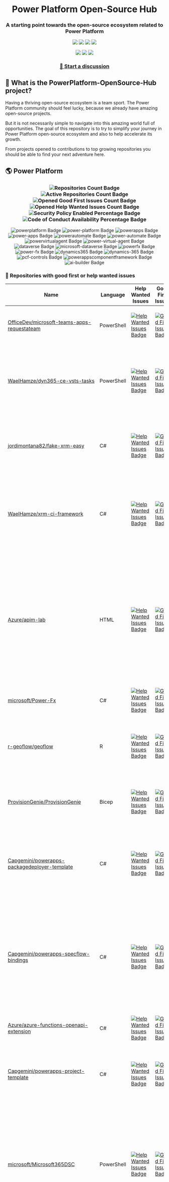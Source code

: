 <p align="center">
    <h1 align="center">
        Power Platform Open-Source Hub
    </h1>
    <h3 align="center">
        A starting point towards the open-source ecosystem related to Power Platform
    </h3>
</p>

<p align="center">
    <a href="https://github.com/rpothin/PowerPlatform-OpenSource-Hub/blob/main/LICENSE" alt="Repository License">
        <img src="https://img.shields.io/github/license/rpothin/PowerPlatform-OpenSource-Hub?color=yellow&label=License" /></a>
    <a href="#watchers" alt="Watchers">
        <img src="https://img.shields.io/github/watchers/rpothin/PowerPlatform-OpenSource-Hub?style=social" /></a>
    <a href="#forks" alt="Forks">
        <img src="https://img.shields.io/github/forks/rpothin/PowerPlatform-OpenSource-Hub?style=social" /></a>
    <a href="#stars" alt="Stars">
        <img src="https://img.shields.io/github/stars/rpothin/PowerPlatform-OpenSource-Hub?style=social" /></a>
</p>

<p align="center">
    <a href="https://github.com/rpothin/PowerPlatform-OpenSource-Hub/actions/workflows/update-github-repositories-details.yml" alt="Update repositories details">
        <img src="https://github.com/rpothin/PowerPlatform-OpenSource-Hub/actions/workflows/update-github-repositories-details.yml/badge.svg" /></a>
    <a href="https://github.com/rpothin/PowerPlatform-OpenSource-Hub/actions/workflows/update-readme-with-github-repositories-details.yml" alt="Update README">
        <img src="https://github.com/rpothin/PowerPlatform-OpenSource-Hub/actions/workflows/update-readme-with-github-repositories-details.yml/badge.svg" /></a>
    <a href="https://github.com/rpothin/PowerPlatform-OpenSource-Hub/actions/workflows/pages/pages-build-deployment" alt="Update website">
        <img src="https://github.com/rpothin/PowerPlatform-OpenSource-Hub/actions/workflows/pages/pages-build-deployment/badge.svg" /></a>
</p>

<h3 align="center">
  <a href="https://github.com/rpothin/PowerPlatform-OpenSource-Hub/discussions/new/choose">📢 Start a discussion</a>
</h3>

## 🏡 What is the PowerPlatform-OpenSource-Hub project?

Having a thriving open-source ecosystem is a team sport.
The Power Platform community should feel lucky, because we already have amazing open-source projects.

But it is not necessarily simple to navigate into this amazing world full of opportunities.
The goal of this repository is to try to simplify your journey in Power Platform open-source ecosystem and also to help accelerate its growth.

From projects opened to contributions to top growing repositories you should be able to find your next adventure here.

## 🌎 Power Platform 

<!--START_SECTION:summary-->
<h3 align='center'>
  <img alt='Repositories Count Badge' src='https://img.shields.io/badge/Repositories-191-602890'>
  <img alt='Active Repositories Count Badge' src='https://img.shields.io/badge/Active_Repositories-109-A24FBF'>
  <img alt='Opened Good First Issues Count Badge' src='https://img.shields.io/badge/Good_First_Issues-15-green'>
  <img alt='Opened Help Wanted Issues Count Badge' src='https://img.shields.io/badge/Help_Wanted_Issues-16-blue'>
  <br/>
  <img alt='Security Policy Enabled Percentage Badge' src='https://img.shields.io/badge/Security_Policy_Enabled_Percentage-21-orange'>
  <img alt='Code of Conduct Availability Percentage Badge' src='https://img.shields.io/badge/Code_of_Conduct_Availability_Percentage-28-9F2B63'>
</h3>

<p align='center'>
  <img alt='powerplatform Badge' src='https://img.shields.io/badge/powerplatform-EEA417'>
  <img alt='power-platform Badge' src='https://img.shields.io/badge/power--platform-1A303C'>
  <img alt='powerapps Badge' src='https://img.shields.io/badge/powerapps-627850'>
  <img alt='power-apps Badge' src='https://img.shields.io/badge/power--apps-5572C5'>
  <img alt='powerautomate Badge' src='https://img.shields.io/badge/powerautomate-2409C5'>
  <img alt='power-automate Badge' src='https://img.shields.io/badge/power--automate-8EC8F4'>
  <img alt='powervirtualagent Badge' src='https://img.shields.io/badge/powervirtualagent-AA4B9C'>
  <img alt='power-virtual-agent Badge' src='https://img.shields.io/badge/power--virtual--agent-F065A0'>
  <img alt='dataverse Badge' src='https://img.shields.io/badge/dataverse-A815B7'>
  <img alt='microsoft-dataverse Badge' src='https://img.shields.io/badge/microsoft--dataverse-21A979'>
  <img alt='powerfx Badge' src='https://img.shields.io/badge/powerfx-A29991'>
  <img alt='power-fx Badge' src='https://img.shields.io/badge/power--fx-E46707'>
  <img alt='dynamics365 Badge' src='https://img.shields.io/badge/dynamics365-8F0859'>
  <img alt='dynamics-365 Badge' src='https://img.shields.io/badge/dynamics--365-B97CEC'>
  <img alt='pcf-controls Badge' src='https://img.shields.io/badge/pcf--controls-DE6BC3'>
  <img alt='powerappscomponentframework Badge' src='https://img.shields.io/badge/powerappscomponentframework-3FC15A'>
  <img alt='ai-builder Badge' src='https://img.shields.io/badge/ai--builder-DC8EB8'>
</p>
<!--END_SECTION:summary-->

### 💭 Repositories with good first or help wanted issues

<!--START_SECTION:repositories-opened-to-contribution-->
|Name|Language|Help Wanted Issues|Good First Issues|Topics|
|----|--------|------------------|-----------------|------|
|[OfficeDev/microsoft-teams-apps-requestateam](https://github.com/OfficeDev/microsoft-teams-apps-requestateam)|PowerShell|[![Help Wanted Issues Badge](https://img.shields.io/badge/30-blue)](https://github.com/OfficeDev/microsoft-teams-apps-requestateam/labels/help%20wanted)|[![Good First Issues Badge](https://img.shields.io/badge/17-green)](https://github.com/OfficeDev/microsoft-teams-apps-requestateam/labels/good%20first%20issue)|![microsoft Badge](https://img.shields.io/badge/microsoft-B18ED8) ![microsoftteams Badge](https://img.shields.io/badge/microsoftteams-C4FCD7) ![powerapps Badge](https://img.shields.io/badge/powerapps-0B6B2F) ![powerautomate Badge](https://img.shields.io/badge/powerautomate-B50EFC) ![logicapps Badge](https://img.shields.io/badge/logicapps-B6909A) ![azure Badge](https://img.shields.io/badge/azure-A30F0E)|
|[WaelHamze/dyn365-ce-vsts-tasks](https://github.com/WaelHamze/dyn365-ce-vsts-tasks)|PowerShell|[![Help Wanted Issues Badge](https://img.shields.io/badge/30-blue)](https://github.com/WaelHamze/dyn365-ce-vsts-tasks/labels/help%20wanted)|[![Good First Issues Badge](https://img.shields.io/badge/0-green)](https://github.com/WaelHamze/dyn365-ce-vsts-tasks/labels/good%20first%20issue)|![devops Badge](https://img.shields.io/badge/devops-FF8293) ![continuous-integration Badge](https://img.shields.io/badge/continuous--integration-965893) ![continuous-delivery Badge](https://img.shields.io/badge/continuous--delivery-3D14D3) ![continuous-deployment Badge](https://img.shields.io/badge/continuous--deployment-B8CE0E) ![dynamics-365 Badge](https://img.shields.io/badge/dynamics--365-13E23B) ![powershell Badge](https://img.shields.io/badge/powershell-1EABEC) ![msdyn365 Badge](https://img.shields.io/badge/msdyn365-780180) ![crm Badge](https://img.shields.io/badge/crm-38E637) ![dynamics Badge](https://img.shields.io/badge/dynamics-54A23D) ![build-automation Badge](https://img.shields.io/badge/build--automation-1CAD3E) ![release-automation Badge](https://img.shields.io/badge/release--automation-8C8054)|
|[jordimontana82/fake-xrm-easy](https://github.com/jordimontana82/fake-xrm-easy)|C#|[![Help Wanted Issues Badge](https://img.shields.io/badge/16-blue)](https://github.com/jordimontana82/fake-xrm-easy/labels/help%20wanted)|[![Good First Issues Badge](https://img.shields.io/badge/0-green)](https://github.com/jordimontana82/fake-xrm-easy/labels/good%20first%20issue)|![dynamics-crm Badge](https://img.shields.io/badge/dynamics--crm-7C4408) ![c-sharp Badge](https://img.shields.io/badge/c--sharp-BE7D2A) ![fake Badge](https://img.shields.io/badge/fake-9FE663) ![dynamics Badge](https://img.shields.io/badge/dynamics-0C06A3) ![dynamics-365 Badge](https://img.shields.io/badge/dynamics--365-00B31A) ![fakexrmeasy Badge](https://img.shields.io/badge/fakexrmeasy-B5D31B) ![testing Badge](https://img.shields.io/badge/testing-C6E01B) ![unittest Badge](https://img.shields.io/badge/unittest-675DBB) ![dynamics-crm-online Badge](https://img.shields.io/badge/dynamics--crm--online-52D568) ![mock Badge](https://img.shields.io/badge/mock-34628D) ![mocking Badge](https://img.shields.io/badge/mocking-E8BA24) ![mocking-framework Badge](https://img.shields.io/badge/mocking--framework-9782F8)|
|[WaelHamze/xrm-ci-framework](https://github.com/WaelHamze/xrm-ci-framework)|C#|[![Help Wanted Issues Badge](https://img.shields.io/badge/11-blue)](https://github.com/WaelHamze/xrm-ci-framework/labels/help%20wanted)|[![Good First Issues Badge](https://img.shields.io/badge/0-green)](https://github.com/WaelHamze/xrm-ci-framework/labels/good%20first%20issue)|![devops Badge](https://img.shields.io/badge/devops-B08447) ![continuous-integration Badge](https://img.shields.io/badge/continuous--integration-DA5590) ![continuous-delivery Badge](https://img.shields.io/badge/continuous--delivery-0A96DD) ![continuous-deployment Badge](https://img.shields.io/badge/continuous--deployment-EF84E0) ![crm Badge](https://img.shields.io/badge/crm-DBEF61) ![dynamics Badge](https://img.shields.io/badge/dynamics-82F1C8) ![msdyn365 Badge](https://img.shields.io/badge/msdyn365-DB108A) ![dynamics-365 Badge](https://img.shields.io/badge/dynamics--365-913BAB) ![powershell Badge](https://img.shields.io/badge/powershell-D7A199) ![scripts Badge](https://img.shields.io/badge/scripts-CDA026) ![build-automation Badge](https://img.shields.io/badge/build--automation-43DA88) ![release-automation Badge](https://img.shields.io/badge/release--automation-413483)|
|[Azure/apim-lab](https://github.com/Azure/apim-lab)|HTML|[![Help Wanted Issues Badge](https://img.shields.io/badge/4-blue)](https://github.com/Azure/apim-lab/labels/help%20wanted)|[![Good First Issues Badge](https://img.shields.io/badge/5-green)](https://github.com/Azure/apim-lab/labels/good%20first%20issue)|![api-rest Badge](https://img.shields.io/badge/api--rest-C31215) ![api-management Badge](https://img.shields.io/badge/api--management-6EB653) ![oauth2 Badge](https://img.shields.io/badge/oauth2-50354C) ![azure-api-management Badge](https://img.shields.io/badge/azure--api--management-57D77A) ![json-api Badge](https://img.shields.io/badge/json--api-D36EF5) ![azure-active-directory Badge](https://img.shields.io/badge/azure--active--directory-CF4686) ![key-vault Badge](https://img.shields.io/badge/key--vault-E702FB) ![managed-identities Badge](https://img.shields.io/badge/managed--identities-BEF972) ![microsoft Badge](https://img.shields.io/badge/microsoft-F68531) ![powerapps Badge](https://img.shields.io/badge/powerapps-B33E12) ![ci-cd Badge](https://img.shields.io/badge/ci--cd-383312) ![azure-devops Badge](https://img.shields.io/badge/azure--devops-57D1EC) ![azure-resource-manager Badge](https://img.shields.io/badge/azure--resource--manager-081B2A) ![api-gateway Badge](https://img.shields.io/badge/api--gateway-FF1A15) ![api-documentation Badge](https://img.shields.io/badge/api--documentation-6101AB) ![swagger Badge](https://img.shields.io/badge/swagger-8A99CD) ![openapi Badge](https://img.shields.io/badge/openapi-1477D7) ![azure-resource-templates Badge](https://img.shields.io/badge/azure--resource--templates-27E430)|
|[microsoft/Power-Fx](https://github.com/microsoft/Power-Fx)|C#|[![Help Wanted Issues Badge](https://img.shields.io/badge/0-blue)](https://github.com/microsoft/Power-Fx/labels/help%20wanted)|[![Good First Issues Badge](https://img.shields.io/badge/8-green)](https://github.com/microsoft/Power-Fx/labels/good%20first%20issue)|![power-fx Badge](https://img.shields.io/badge/power--fx-62F2E5) ![powerfx Badge](https://img.shields.io/badge/powerfx-EC1037)|
|[r-geoflow/geoflow](https://github.com/r-geoflow/geoflow)|R|[![Help Wanted Issues Badge](https://img.shields.io/badge/5-blue)](https://github.com/r-geoflow/geoflow/labels/help%20wanted)|[![Good First Issues Badge](https://img.shields.io/badge/0-green)](https://github.com/r-geoflow/geoflow/labels/good%20first%20issue)|![r Badge](https://img.shields.io/badge/r-5358A6) ![geospatial Badge](https://img.shields.io/badge/geospatial-06BE61) ![spatial Badge](https://img.shields.io/badge/spatial-475180) ![workflow Badge](https://img.shields.io/badge/workflow-DC374E) ![data Badge](https://img.shields.io/badge/data-D20CAF) ![metadata Badge](https://img.shields.io/badge/metadata-08AF27) ![fair Badge](https://img.shields.io/badge/fair-EB428B) ![inspire Badge](https://img.shields.io/badge/inspire-1004C5) ![iso Badge](https://img.shields.io/badge/iso-15DC9C) ![ogc Badge](https://img.shields.io/badge/ogc-A6A58F) ![orchestrator Badge](https://img.shields.io/badge/orchestrator-EF2E4A) ![zenodo Badge](https://img.shields.io/badge/zenodo-C09227) ![dataverse Badge](https://img.shields.io/badge/dataverse-1A6C1C) ![postgis Badge](https://img.shields.io/badge/postgis-D808C8) ![ocs Badge](https://img.shields.io/badge/ocs-8594A4)|
|[ProvisionGenie/ProvisionGenie](https://github.com/ProvisionGenie/ProvisionGenie)|Bicep|[![Help Wanted Issues Badge](https://img.shields.io/badge/3-blue)](https://github.com/ProvisionGenie/ProvisionGenie/labels/help%20wanted)|[![Good First Issues Badge](https://img.shields.io/badge/2-green)](https://github.com/ProvisionGenie/ProvisionGenie/labels/good%20first%20issue)|![microsoftteams Badge](https://img.shields.io/badge/microsoftteams-796E57) ![powerplatform Badge](https://img.shields.io/badge/powerplatform-2432C2) ![logicapps Badge](https://img.shields.io/badge/logicapps-F6C869) ![microsoft-teams Badge](https://img.shields.io/badge/microsoft--teams-FAE5EC) ![azure Badge](https://img.shields.io/badge/azure-42ED23) ![microsoft Badge](https://img.shields.io/badge/microsoft-551D8E) ![hacktoberfest Badge](https://img.shields.io/badge/hacktoberfest-E609EE)|
|[Capgemini/powerapps-packagedeployer-template](https://github.com/Capgemini/powerapps-packagedeployer-template)|C#|[![Help Wanted Issues Badge](https://img.shields.io/badge/0-blue)](https://github.com/Capgemini/powerapps-packagedeployer-template/labels/help%20wanted)|[![Good First Issues Badge](https://img.shields.io/badge/5-green)](https://github.com/Capgemini/powerapps-packagedeployer-template/labels/good%20first%20issue)|![dyanmics-365 Badge](https://img.shields.io/badge/dyanmics--365-6125D9) ![dynamics Badge](https://img.shields.io/badge/dynamics-5AB894) ![dynamics-crm Badge](https://img.shields.io/badge/dynamics--crm-E0649D) ![alm Badge](https://img.shields.io/badge/alm-8DBD56) ![continuous-deployment Badge](https://img.shields.io/badge/continuous--deployment-24A1E3) ![continuous-delivery Badge](https://img.shields.io/badge/continuous--delivery-69EE74) ![powerapps Badge](https://img.shields.io/badge/powerapps-288775) ![package-deployer Badge](https://img.shields.io/badge/package--deployer-3FDCBF) ![power-apps Badge](https://img.shields.io/badge/power--apps-F2036D) ![power-platform Badge](https://img.shields.io/badge/power--platform-2E015C) ![microsoft Badge](https://img.shields.io/badge/microsoft-6C7B39)|
|[Capgemini/powerapps-specflow-bindings](https://github.com/Capgemini/powerapps-specflow-bindings)|C#|[![Help Wanted Issues Badge](https://img.shields.io/badge/0-blue)](https://github.com/Capgemini/powerapps-specflow-bindings/labels/help%20wanted)|[![Good First Issues Badge](https://img.shields.io/badge/4-green)](https://github.com/Capgemini/powerapps-specflow-bindings/labels/good%20first%20issue)|![dynamics-365 Badge](https://img.shields.io/badge/dynamics--365-03C5AC) ![dynamics Badge](https://img.shields.io/badge/dynamics-BFCE98) ![dynamics-crm Badge](https://img.shields.io/badge/dynamics--crm-58F4E1) ![specflow Badge](https://img.shields.io/badge/specflow-6A5889) ![automated-testing Badge](https://img.shields.io/badge/automated--testing-A7F2BF) ![automated-tests Badge](https://img.shields.io/badge/automated--tests-1ED466) ![ui-testing Badge](https://img.shields.io/badge/ui--testing-8494D0) ![xrm Badge](https://img.shields.io/badge/xrm-DD2C38) ![powerapps Badge](https://img.shields.io/badge/powerapps-8019B8) ![cds Badge](https://img.shields.io/badge/cds-4DF9B0) ![bindings Badge](https://img.shields.io/badge/bindings-43E372) ![specflow-steps Badge](https://img.shields.io/badge/specflow--steps-9E066A) ![test-automation Badge](https://img.shields.io/badge/test--automation-465768) ![testing Badge](https://img.shields.io/badge/testing-496561) ![specflow-bindings Badge](https://img.shields.io/badge/specflow--bindings-48B057) ![uci Badge](https://img.shields.io/badge/uci-1CADF2) ![power-apps Badge](https://img.shields.io/badge/power--apps-761DE9) ![power-platform Badge](https://img.shields.io/badge/power--platform-D384A7) ![microsoft Badge](https://img.shields.io/badge/microsoft-88372A)|
|[Azure/azure-functions-openapi-extension](https://github.com/Azure/azure-functions-openapi-extension)|C#|[![Help Wanted Issues Badge](https://img.shields.io/badge/0-blue)](https://github.com/Azure/azure-functions-openapi-extension/labels/help%20wanted)|[![Good First Issues Badge](https://img.shields.io/badge/4-green)](https://github.com/Azure/azure-functions-openapi-extension/labels/good%20first%20issue)|![azure-functions Badge](https://img.shields.io/badge/azure--functions-5F9DD2) ![swagger-ui Badge](https://img.shields.io/badge/swagger--ui-7AD277) ![hacktoberfest Badge](https://img.shields.io/badge/hacktoberfest-AF829B) ![azure Badge](https://img.shields.io/badge/azure-88DBFA) ![openapi Badge](https://img.shields.io/badge/openapi-AAFAD3) ![power-platform Badge](https://img.shields.io/badge/power--platform-EE609E)|
|[Capgemini/powerapps-project-template](https://github.com/Capgemini/powerapps-project-template)|C#|[![Help Wanted Issues Badge](https://img.shields.io/badge/0-blue)](https://github.com/Capgemini/powerapps-project-template/labels/help%20wanted)|[![Good First Issues Badge](https://img.shields.io/badge/3-green)](https://github.com/Capgemini/powerapps-project-template/labels/good%20first%20issue)|![powerapps Badge](https://img.shields.io/badge/powerapps-D3D42C) ![power-apps Badge](https://img.shields.io/badge/power--apps-EEFA6A) ![dynamics-365 Badge](https://img.shields.io/badge/dynamics--365-C88F63) ![dynamics Badge](https://img.shields.io/badge/dynamics-14EA80) ![dynamics-crm Badge](https://img.shields.io/badge/dynamics--crm-0CAC0A) ![powerplatform Badge](https://img.shields.io/badge/powerplatform-E36517) ![power-platform Badge](https://img.shields.io/badge/power--platform-92AD88) ![yeoman-generator Badge](https://img.shields.io/badge/yeoman--generator-26245D) ![microsoft Badge](https://img.shields.io/badge/microsoft-DC9019)|
|[microsoft/Microsoft365DSC](https://github.com/microsoft/Microsoft365DSC)|PowerShell|[![Help Wanted Issues Badge](https://img.shields.io/badge/3-blue)](https://github.com/microsoft/Microsoft365DSC/labels/help%20wanted)|[![Good First Issues Badge](https://img.shields.io/badge/0-green)](https://github.com/microsoft/Microsoft365DSC/labels/good%20first%20issue)|![microsoft365 Badge](https://img.shields.io/badge/microsoft365-5498AC) ![powershell Badge](https://img.shields.io/badge/powershell-4A4284) ![monitoring Badge](https://img.shields.io/badge/monitoring-966C17) ![desiredstateconfiguration Badge](https://img.shields.io/badge/desiredstateconfiguration-CAEC86) ![configuration-as-code Badge](https://img.shields.io/badge/configuration--as--code-30E70A) ![devops Badge](https://img.shields.io/badge/devops-34EA23) ![office365 Badge](https://img.shields.io/badge/office365-E5CB35) ![sharepoint Badge](https://img.shields.io/badge/sharepoint-B27EEB) ![onedrive Badge](https://img.shields.io/badge/onedrive-51277C) ![powerplatform Badge](https://img.shields.io/badge/powerplatform-079E97) ![teams Badge](https://img.shields.io/badge/teams-29348B) ![microsoft Badge](https://img.shields.io/badge/microsoft-D631D8) ![securityandcompliance Badge](https://img.shields.io/badge/securityandcompliance-585274) ![skypeforbusiness Badge](https://img.shields.io/badge/skypeforbusiness-87A328) ![azuread Badge](https://img.shields.io/badge/azuread-09157C) ![exchangeonline Badge](https://img.shields.io/badge/exchangeonline-413890) ![intune Badge](https://img.shields.io/badge/intune-76D097) ![hacktoberfest Badge](https://img.shields.io/badge/hacktoberfest-927E0F)|
|[ewingjm/development-hub](https://github.com/ewingjm/development-hub)|C#|[![Help Wanted Issues Badge](https://img.shields.io/badge/0-blue)](https://github.com/ewingjm/development-hub/labels/help%20wanted)|[![Good First Issues Badge](https://img.shields.io/badge/2-green)](https://github.com/ewingjm/development-hub/labels/good%20first%20issue)|![powerapps Badge](https://img.shields.io/badge/powerapps-06390A) ![powerapps-solutions Badge](https://img.shields.io/badge/powerapps--solutions-FA3094) ![powerplatform Badge](https://img.shields.io/badge/powerplatform-ADFBE7) ![dynamics Badge](https://img.shields.io/badge/dynamics-17EDCA) ![dynamics-crm Badge](https://img.shields.io/badge/dynamics--crm-1241D5) ![dynamics365 Badge](https://img.shields.io/badge/dynamics365-05894C) ![dynamics-365 Badge](https://img.shields.io/badge/dynamics--365-AA1D4C) ![dynamics-crm-online Badge](https://img.shields.io/badge/dynamics--crm--online-29B4ED) ![common-data-service Badge](https://img.shields.io/badge/common--data--service-85CF71) ![cds Badge](https://img.shields.io/badge/cds-471288) ![ci Badge](https://img.shields.io/badge/ci-EF96E6) ![continuous-integration Badge](https://img.shields.io/badge/continuous--integration-2517CE) ![devops Badge](https://img.shields.io/badge/devops-12BD05) ![azure-devops Badge](https://img.shields.io/badge/azure--devops-E4A00A)|
|[scottdurow/dataverse-gen](https://github.com/scottdurow/dataverse-gen)|TypeScript|[![Help Wanted Issues Badge](https://img.shields.io/badge/2-blue)](https://github.com/scottdurow/dataverse-gen/labels/help%20wanted)|[![Good First Issues Badge](https://img.shields.io/badge/0-green)](https://github.com/scottdurow/dataverse-gen/labels/good%20first%20issue)|![cds Badge](https://img.shields.io/badge/cds-EAE244) ![codegen Badge](https://img.shields.io/badge/codegen-2ACF58) ![common-data-service Badge](https://img.shields.io/badge/common--data--service-D78944) ![dataverse Badge](https://img.shields.io/badge/dataverse-DE22F3)|
|[J535D165/datahugger](https://github.com/J535D165/datahugger)|Python|[![Help Wanted Issues Badge](https://img.shields.io/badge/2-blue)](https://github.com/J535D165/datahugger/labels/help%20wanted)|[![Good First Issues Badge](https://img.shields.io/badge/0-green)](https://github.com/J535D165/datahugger/labels/good%20first%20issue)|![scientific Badge](https://img.shields.io/badge/scientific-BDB830) ![scientific-data Badge](https://img.shields.io/badge/scientific--data-556BE1) ![cli Badge](https://img.shields.io/badge/cli-662518) ![data Badge](https://img.shields.io/badge/data-DA8421) ![dataverse Badge](https://img.shields.io/badge/dataverse-C69390) ![dryad Badge](https://img.shields.io/badge/dryad-3141DB) ![figshare Badge](https://img.shields.io/badge/figshare-65E2D1) ![github Badge](https://img.shields.io/badge/github-8A8015) ![python Badge](https://img.shields.io/badge/python-4F00E4) ![repository Badge](https://img.shields.io/badge/repository-26DC39) ![research Badge](https://img.shields.io/badge/research-C414B0) ![research-data-management Badge](https://img.shields.io/badge/research--data--management-05D496) ![science Badge](https://img.shields.io/badge/science-D84466) ![utrecht-university Badge](https://img.shields.io/badge/utrecht--university-1508E9) ![zenodo Badge](https://img.shields.io/badge/zenodo-00BC2A) ![datacite Badge](https://img.shields.io/badge/datacite-7EC1C4) ![dataone Badge](https://img.shields.io/badge/dataone-25A74A) ![mendeley-data Badge](https://img.shields.io/badge/mendeley--data-309573) ![rdm Badge](https://img.shields.io/badge/rdm-4CB6A0)|
|[Capgemini/xrm-datamigration](https://github.com/Capgemini/xrm-datamigration)|C#|[![Help Wanted Issues Badge](https://img.shields.io/badge/0-blue)](https://github.com/Capgemini/xrm-datamigration/labels/help%20wanted)|[![Good First Issues Badge](https://img.shields.io/badge/2-green)](https://github.com/Capgemini/xrm-datamigration/labels/good%20first%20issue)|![power-apps Badge](https://img.shields.io/badge/power--apps-A12213) ![power-platform Badge](https://img.shields.io/badge/power--platform-8B20D0) ![dynamics-365 Badge](https://img.shields.io/badge/dynamics--365-E0901F) ![dynamics-crm Badge](https://img.shields.io/badge/dynamics--crm-C50771) ![dynamics Badge](https://img.shields.io/badge/dynamics-10A331) ![common-data-service Badge](https://img.shields.io/badge/common--data--service-C9C1DF) ![cds Badge](https://img.shields.io/badge/cds-92065E) ![microsoft Badge](https://img.shields.io/badge/microsoft-2EA77F) ![powerplatform Badge](https://img.shields.io/badge/powerplatform-BB21AA)|
|[pnp/provision-assist-m365](https://github.com/pnp/provision-assist-m365)|PowerShell|[![Help Wanted Issues Badge](https://img.shields.io/badge/1-blue)](https://github.com/pnp/provision-assist-m365/labels/help%20wanted)|[![Good First Issues Badge](https://img.shields.io/badge/1-green)](https://github.com/pnp/provision-assist-m365/labels/good%20first%20issue)|![microsoftteams Badge](https://img.shields.io/badge/microsoftteams-CEA1DA) ![powerapps Badge](https://img.shields.io/badge/powerapps-C8B3EF) ![powerapps-solutions Badge](https://img.shields.io/badge/powerapps--solutions-574729) ![sharepoint Badge](https://img.shields.io/badge/sharepoint-3B3C03) ![azureautomation Badge](https://img.shields.io/badge/azureautomation-4B22CD) ![logicapps Badge](https://img.shields.io/badge/logicapps-650C28) ![powerautomate Badge](https://img.shields.io/badge/powerautomate-8F41CE) ![powershell Badge](https://img.shields.io/badge/powershell-E0F2A2) ![provisioning Badge](https://img.shields.io/badge/provisioning-F6CCFE)|
|[microsoft/powercat-creator-kit](https://github.com/microsoft/powercat-creator-kit)|CSS|[![Help Wanted Issues Badge](https://img.shields.io/badge/0-blue)](https://github.com/microsoft/powercat-creator-kit/labels/help%20wanted)|[![Good First Issues Badge](https://img.shields.io/badge/2-green)](https://github.com/microsoft/powercat-creator-kit/labels/good%20first%20issue)|![pcf Badge](https://img.shields.io/badge/pcf-DA67EC) ![powerapps Badge](https://img.shields.io/badge/powerapps-D5689A)|
|[OliverFlint/XrmTypesGen](https://github.com/OliverFlint/XrmTypesGen)|TypeScript|[![Help Wanted Issues Badge](https://img.shields.io/badge/2-blue)](https://github.com/OliverFlint/XrmTypesGen/labels/help%20wanted)|[![Good First Issues Badge](https://img.shields.io/badge/0-green)](https://github.com/OliverFlint/XrmTypesGen/labels/good%20first%20issue)|![dynmaics Badge](https://img.shields.io/badge/dynmaics-7BF688) ![356 Badge](https://img.shields.io/badge/356-A9E991) ![typescript Badge](https://img.shields.io/badge/typescript-C1F410) ![javascript Badge](https://img.shields.io/badge/javascript-9FA660) ![dataverse Badge](https://img.shields.io/badge/dataverse-F5DEE0) ![powerapps Badge](https://img.shields.io/badge/powerapps-951BAB) ![dynamics-365 Badge](https://img.shields.io/badge/dynamics--365-710D6E)|
|[scottdurow/RibbonWorkbench](https://github.com/scottdurow/RibbonWorkbench)|JavaScript|[![Help Wanted Issues Badge](https://img.shields.io/badge/1-blue)](https://github.com/scottdurow/RibbonWorkbench/labels/help%20wanted)|[![Good First Issues Badge](https://img.shields.io/badge/0-green)](https://github.com/scottdurow/RibbonWorkbench/labels/good%20first%20issue)|![dynamics365 Badge](https://img.shields.io/badge/dynamics365-865CC7)|
|[shashisadasivan/SSD365VSAddIn](https://github.com/shashisadasivan/SSD365VSAddIn)|C#|[![Help Wanted Issues Badge](https://img.shields.io/badge/0-blue)](https://github.com/shashisadasivan/SSD365VSAddIn/labels/help%20wanted)|[![Good First Issues Badge](https://img.shields.io/badge/1-green)](https://github.com/shashisadasivan/SSD365VSAddIn/labels/good%20first%20issue)|![d365fo Badge](https://img.shields.io/badge/d365fo-9B1A37) ![d365 Badge](https://img.shields.io/badge/d365-7DF442) ![visual-studio-extension Badge](https://img.shields.io/badge/visual--studio--extension-B0E532) ![dynamics-365 Badge](https://img.shields.io/badge/dynamics--365-347611)|
|[abvogel/Microsoft.Xrm.DevOps.Data](https://github.com/abvogel/Microsoft.Xrm.DevOps.Data)|C#|[![Help Wanted Issues Badge](https://img.shields.io/badge/0-blue)](https://github.com/abvogel/Microsoft.Xrm.DevOps.Data/labels/help%20wanted)|[![Good First Issues Badge](https://img.shields.io/badge/1-green)](https://github.com/abvogel/Microsoft.Xrm.DevOps.Data/labels/good%20first%20issue)|![dynamics-crm Badge](https://img.shields.io/badge/dynamics--crm-8145BC) ![c-sharp Badge](https://img.shields.io/badge/c--sharp-1E2EFD) ![dynamics Badge](https://img.shields.io/badge/dynamics-B6211E) ![dynamics-365 Badge](https://img.shields.io/badge/dynamics--365-525DDD) ![dynamics-crm-online Badge](https://img.shields.io/badge/dynamics--crm--online-5F3794) ![devops-tools Badge](https://img.shields.io/badge/devops--tools-4254BE) ![data-migration-tool Badge](https://img.shields.io/badge/data--migration--tool-B4B77E) ![crm-configuration-migration Badge](https://img.shields.io/badge/crm--configuration--migration-A414B5) ![package-deployer Badge](https://img.shields.io/badge/package--deployer-BC95F9) ![crm-package-deployer Badge](https://img.shields.io/badge/crm--package--deployer-BB12BF)|
|[OGcanviz/ChartComponents](https://github.com/OGcanviz/ChartComponents)||[![Help Wanted Issues Badge](https://img.shields.io/badge/0-blue)](https://github.com/OGcanviz/ChartComponents/labels/help%20wanted)|[![Good First Issues Badge](https://img.shields.io/badge/1-green)](https://github.com/OGcanviz/ChartComponents/labels/good%20first%20issue)|![powerapps Badge](https://img.shields.io/badge/powerapps-74CA27) ![office365 Badge](https://img.shields.io/badge/office365-8CC045) ![powerplatform Badge](https://img.shields.io/badge/powerplatform-A7D1EC) ![charts Badge](https://img.shields.io/badge/charts-7C7421) ![graphs Badge](https://img.shields.io/badge/graphs-1AC713) ![svg Badge](https://img.shields.io/badge/svg-144FAF) ![components Badge](https://img.shields.io/badge/components-0ADF5F)|
|[PowerPlatformAF/PowerPlatformAF](https://github.com/PowerPlatformAF/PowerPlatformAF)||[![Help Wanted Issues Badge](https://img.shields.io/badge/1-blue)](https://github.com/PowerPlatformAF/PowerPlatformAF/labels/help%20wanted)|[![Good First Issues Badge](https://img.shields.io/badge/0-green)](https://github.com/PowerPlatformAF/PowerPlatformAF/labels/good%20first%20issue)|![powerplatform Badge](https://img.shields.io/badge/powerplatform-A097F5) ![powerapps Badge](https://img.shields.io/badge/powerapps-4FDA04) ![powerbi Badge](https://img.shields.io/badge/powerbi-06571A) ![powerautomate Badge](https://img.shields.io/badge/powerautomate-7519D9) ![powervirtualagent Badge](https://img.shields.io/badge/powervirtualagent-CD7627) ![dynamics365 Badge](https://img.shields.io/badge/dynamics365-7D5024) ![microsoft Badge](https://img.shields.io/badge/microsoft-A1A8E7)|
|[MscrmTools/XrmToolBox](https://github.com/MscrmTools/XrmToolBox)|C#|[![Help Wanted Issues Badge](https://img.shields.io/badge/1-blue)](https://github.com/MscrmTools/XrmToolBox/labels/help%20wanted)|[![Good First Issues Badge](https://img.shields.io/badge/0-green)](https://github.com/MscrmTools/XrmToolBox/labels/good%20first%20issue)|![xrmtoolbox Badge](https://img.shields.io/badge/xrmtoolbox-F90160) ![microsoft-dynamics-crm Badge](https://img.shields.io/badge/microsoft--dynamics--crm-A15957) ![cds Badge](https://img.shields.io/badge/cds-43A5C2) ![powerapps Badge](https://img.shields.io/badge/powerapps-C2A705) ![microsoft-dynamics Badge](https://img.shields.io/badge/microsoft--dynamics-3BAE5A) ![microsoft-dataverse Badge](https://img.shields.io/badge/microsoft--dataverse-8A2D05)|
|[Power-Maverick/PCF-CustomControlBuilder](https://github.com/Power-Maverick/PCF-CustomControlBuilder)|C#|[![Help Wanted Issues Badge](https://img.shields.io/badge/1-blue)](https://github.com/Power-Maverick/PCF-CustomControlBuilder/labels/help%20wanted)|[![Good First Issues Badge](https://img.shields.io/badge/0-green)](https://github.com/Power-Maverick/PCF-CustomControlBuilder/labels/good%20first%20issue)|![xrmtoolbox Badge](https://img.shields.io/badge/xrmtoolbox-DA9E01) ![cds Badge](https://img.shields.io/badge/cds-484843) ![powerapps Badge](https://img.shields.io/badge/powerapps-A97AF0) ![dynamics-365 Badge](https://img.shields.io/badge/dynamics--365-40809E) ![pcf Badge](https://img.shields.io/badge/pcf-BF5143) ![custom-controls Badge](https://img.shields.io/badge/custom--controls-3096A1) ![powerappscomponentframework Badge](https://img.shields.io/badge/powerappscomponentframework-8C122B)|
<!--END_SECTION:repositories-opened-to-contribution-->

### 🚀 Top 10 growing repositories

<!--START_SECTION:top-growing-repositories-->
|Name|Language|Stars|Watchers|Topics|
|----|--------|-----|--------|------|
|[AshV/FetchXmlFormatter](https://github.com/AshV/FetchXmlFormatter)|HTML|![Stars Badge](https://img.shields.io/badge/41-yellow)|![Watchers Badge](https://img.shields.io/badge/4-orange)|![powerapps Badge](https://img.shields.io/badge/powerapps-78D3B9)|
|[IQSS/dataverse-pm](https://github.com/IQSS/dataverse-pm)||![Stars Badge](https://img.shields.io/badge/0-yellow)|![Watchers Badge](https://img.shields.io/badge/21-orange)|![dataverse Badge](https://img.shields.io/badge/dataverse-C523CD) ![development Badge](https://img.shields.io/badge/development-88334B) ![project-management Badge](https://img.shields.io/badge/project--management-5C79C9)|
|[tcorcor1/multipage-modal-D365-vue](https://github.com/tcorcor1/multipage-modal-D365-vue)|Vue|![Stars Badge](https://img.shields.io/badge/11-yellow)|![Watchers Badge](https://img.shields.io/badge/4-orange)|![dynamics365 Badge](https://img.shields.io/badge/dynamics365-406972) ![vue Badge](https://img.shields.io/badge/vue-335505)|
|[microsoft/Microsoft365DSC](https://github.com/microsoft/Microsoft365DSC)|PowerShell|![Stars Badge](https://img.shields.io/badge/1374-yellow)|![Watchers Badge](https://img.shields.io/badge/74-orange)|![microsoft365 Badge](https://img.shields.io/badge/microsoft365-8D508E) ![powershell Badge](https://img.shields.io/badge/powershell-7F13C4) ![monitoring Badge](https://img.shields.io/badge/monitoring-F36774) ![desiredstateconfiguration Badge](https://img.shields.io/badge/desiredstateconfiguration-3EA6C2) ![configuration-as-code Badge](https://img.shields.io/badge/configuration--as--code-107B09) ![devops Badge](https://img.shields.io/badge/devops-E1F2A5) ![office365 Badge](https://img.shields.io/badge/office365-1BF814) ![sharepoint Badge](https://img.shields.io/badge/sharepoint-52AD72) ![onedrive Badge](https://img.shields.io/badge/onedrive-B4E80D) ![powerplatform Badge](https://img.shields.io/badge/powerplatform-755146) ![teams Badge](https://img.shields.io/badge/teams-BD30CE) ![microsoft Badge](https://img.shields.io/badge/microsoft-7961CD) ![securityandcompliance Badge](https://img.shields.io/badge/securityandcompliance-72B6ED) ![skypeforbusiness Badge](https://img.shields.io/badge/skypeforbusiness-EDC3D0) ![azuread Badge](https://img.shields.io/badge/azuread-3BF7EB) ![exchangeonline Badge](https://img.shields.io/badge/exchangeonline-A4D737) ![intune Badge](https://img.shields.io/badge/intune-5ACBC0) ![hacktoberfest Badge](https://img.shields.io/badge/hacktoberfest-C969C3)|
|[microsoft/powerplatform-build-tools](https://github.com/microsoft/powerplatform-build-tools)|TypeScript|![Stars Badge](https://img.shields.io/badge/145-yellow)|![Watchers Badge](https://img.shields.io/badge/28-orange)|![azure-devops Badge](https://img.shields.io/badge/azure--devops-4C69F8) ![azure-devops-extension Badge](https://img.shields.io/badge/azure--devops--extension-7A3F50) ![ci-cd Badge](https://img.shields.io/badge/ci--cd-CEB9D0) ![dataverse Badge](https://img.shields.io/badge/dataverse-28E951) ![powerplattform Badge](https://img.shields.io/badge/powerplattform-EA5411)|
|[microsoft/PowerPlatformAdvocates](https://github.com/microsoft/PowerPlatformAdvocates)|PowerShell|![Stars Badge](https://img.shields.io/badge/101-yellow)|![Watchers Badge](https://img.shields.io/badge/11-orange)|![microsoft Badge](https://img.shields.io/badge/microsoft-78E5C3) ![mr Badge](https://img.shields.io/badge/mr-75B7AC) ![power-apps Badge](https://img.shields.io/badge/power--apps-FF036C) ![power-platform Badge](https://img.shields.io/badge/power--platform-19CBA4) ![xr Badge](https://img.shields.io/badge/xr-6B91CE)|
|[pnp/powerplatform-samples](https://github.com/pnp/powerplatform-samples)||![Stars Badge](https://img.shields.io/badge/120-yellow)|![Watchers Badge](https://img.shields.io/badge/21-orange)|![powerapps Badge](https://img.shields.io/badge/powerapps-8D6C3F) ![powerfx Badge](https://img.shields.io/badge/powerfx-E5F49D) ![powervirtualagent Badge](https://img.shields.io/badge/powervirtualagent-6210B1) ![powerautomate Badge](https://img.shields.io/badge/powerautomate-1BA22F) ![powerpages Badge](https://img.shields.io/badge/powerpages-DFB0BD) ![powerpageshackathon Badge](https://img.shields.io/badge/powerpageshackathon-C0E1F2) ![hacktoberfest Badge](https://img.shields.io/badge/hacktoberfest-C9B1F9)|
|[modery/PowerDocu](https://github.com/modery/PowerDocu)|C#|![Stars Badge](https://img.shields.io/badge/367-yellow)|![Watchers Badge](https://img.shields.io/badge/26-orange)|![powerautomate Badge](https://img.shields.io/badge/powerautomate-F19245) ![documentation Badge](https://img.shields.io/badge/documentation-43BE0A) ![documentation-generator Badge](https://img.shields.io/badge/documentation--generator-5E9FC5) ![powerplatform Badge](https://img.shields.io/badge/powerplatform-F2C790) ![microsoftflow Badge](https://img.shields.io/badge/microsoftflow-8969BD) ![powerapps Badge](https://img.shields.io/badge/powerapps-74C420)|
|[microsoft/Power-Fx](https://github.com/microsoft/Power-Fx)|C#|![Stars Badge](https://img.shields.io/badge/3110-yellow)|![Watchers Badge](https://img.shields.io/badge/116-orange)|![power-fx Badge](https://img.shields.io/badge/power--fx-326961) ![powerfx Badge](https://img.shields.io/badge/powerfx-4A5F6E)|
|[microsoft/PowerApps-Samples](https://github.com/microsoft/PowerApps-Samples)|C#|![Stars Badge](https://img.shields.io/badge/1374-yellow)|![Watchers Badge](https://img.shields.io/badge/116-orange)|![dataverse Badge](https://img.shields.io/badge/dataverse-D143D4) ![dynamics-365 Badge](https://img.shields.io/badge/dynamics--365-C4E298) ![dynamics365 Badge](https://img.shields.io/badge/dynamics365-6767A9) ![microsoft-dataverse Badge](https://img.shields.io/badge/microsoft--dataverse-3C3E8F) ![pcf-controls Badge](https://img.shields.io/badge/pcf--controls-EE46CE) ![power-apps Badge](https://img.shields.io/badge/power--apps-E6B541) ![power-platform Badge](https://img.shields.io/badge/power--platform-76D67B) ![powerapps Badge](https://img.shields.io/badge/powerapps-ABE43E) ![powerappscomponentframework Badge](https://img.shields.io/badge/powerappscomponentframework-4DD954) ![powerplatform Badge](https://img.shields.io/badge/powerplatform-C73BAD) ![ai-builder Badge](https://img.shields.io/badge/ai--builder-F1CCF1) ![power-pages Badge](https://img.shields.io/badge/power--pages-AC0F60)|
<!--END_SECTION:top-growing-repositories-->

### 📝 Complementary details

- The referenced repositories here respect the following criteria:
   - having at least one of the monitored topics
   - having at least 10 stars or at least 10 watchers
   - having been updated in the last 6 months
   - is not archived
- The summary badges and the list of repositories with good first or help wanted issues is updated daily
    - Active repositories where updated in the last 30 days
- The list of top 10 growing repositories is updated every Monday based on growth measured in a 7-day period (*based on a snapshot from previous Monday*). And the growth indicator is the sum of the number of stars and the number of watchers.

## ❗ Code of Conduct

I, **Raphael Pothin** ([@rpothin](https://github.com/rpothin)), as creator of this project, am dedicated to providing a welcoming, diverse, and harrassment-free experience for everyone.
I expect everyone visiting or participating in this project to abide by the following [**Code of Conduct**](CODE_OF_CONDUCT.md).
Please read it.

## 📝 License

All files in this repository are subject to the [MIT](LICENSE) license.



































































































































































































































































































































































































































































